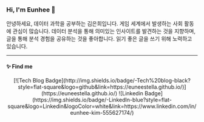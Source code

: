### Hi, I'm Eunhee 👋

안녕하세요, 데이터 과학을 공부하는 김은희입니다. 게임 세계에서 발생하는 사회 활동에 관심이 많습니다. 데이터 분석을 통해 의미있는 인사이트를 발견하는 것을 지향하며, 글을 통해 분석 경험을 공유하는 것을 좋아합니다. 읽기 좋은 글을 쓰기 위해 노력하고 있습니다. 

------

#### ✨ Find me
<div align=center>
[![Tech Blog Badge](http://img.shields.io/badge/-Tech%20blog-black?style=flat-square&logo=github&link=https://euneestella.github.io/)](https://euneestella.github.io/) 
![Linkedin Badge](https://img.shields.io/badge/-LinkedIn-blue?style=flat-square&logo=Linkedin&logoColor=white&link=https://www.linkedin.com/in/eunhee-kim-555627174/)
